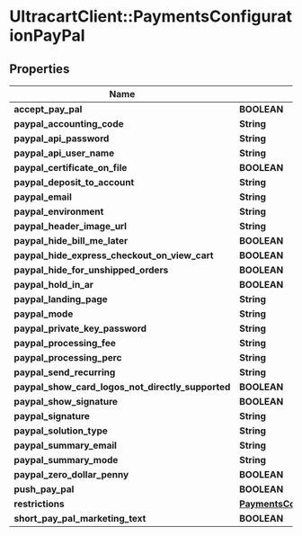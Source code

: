 # UltracartClient::PaymentsConfigurationPayPal

## Properties
Name | Type | Description | Notes
------------ | ------------- | ------------- | -------------
**accept_pay_pal** | **BOOLEAN** |  | [optional] 
**paypal_accounting_code** | **String** |  | [optional] 
**paypal_api_password** | **String** |  | [optional] 
**paypal_api_user_name** | **String** |  | [optional] 
**paypal_certificate_on_file** | **BOOLEAN** |  | [optional] 
**paypal_deposit_to_account** | **String** |  | [optional] 
**paypal_email** | **String** |  | [optional] 
**paypal_environment** | **String** |  | [optional] 
**paypal_header_image_url** | **String** |  | [optional] 
**paypal_hide_bill_me_later** | **BOOLEAN** |  | [optional] 
**paypal_hide_express_checkout_on_view_cart** | **BOOLEAN** |  | [optional] 
**paypal_hide_for_unshipped_orders** | **BOOLEAN** |  | [optional] 
**paypal_hold_in_ar** | **BOOLEAN** |  | [optional] 
**paypal_landing_page** | **String** |  | [optional] 
**paypal_mode** | **String** |  | [optional] 
**paypal_private_key_password** | **String** |  | [optional] 
**paypal_processing_fee** | **String** |  | [optional] 
**paypal_processing_perc** | **String** |  | [optional] 
**paypal_send_recurring** | **String** |  | [optional] 
**paypal_show_card_logos_not_directly_supported** | **BOOLEAN** |  | [optional] 
**paypal_show_signature** | **BOOLEAN** |  | [optional] 
**paypal_signature** | **String** |  | [optional] 
**paypal_solution_type** | **String** |  | [optional] 
**paypal_summary_email** | **String** |  | [optional] 
**paypal_summary_mode** | **String** |  | [optional] 
**paypal_zero_dollar_penny** | **BOOLEAN** |  | [optional] 
**push_pay_pal** | **BOOLEAN** |  | [optional] 
**restrictions** | [**PaymentsConfigurationRestrictions**](PaymentsConfigurationRestrictions.md) |  | [optional] 
**short_pay_pal_marketing_text** | **BOOLEAN** |  | [optional] 


